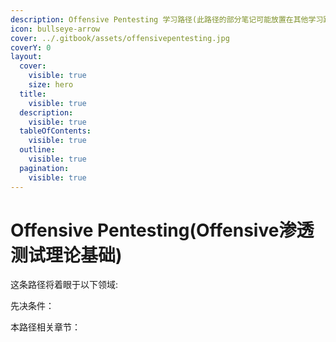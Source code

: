 ```yaml
---
description: Offensive Pentesting 学习路径(此路径的部分笔记可能放置在其他学习路径下)
icon: bullseye-arrow
cover: ../.gitbook/assets/offensivepentesting.jpg
coverY: 0
layout:
  cover:
    visible: true
    size: hero
  title:
    visible: true
  description:
    visible: true
  tableOfContents:
    visible: true
  outline:
    visible: true
  pagination:
    visible: true
---
```


# Offensive Pentesting(Offensive渗透测试理论基础)

这条路径将着眼于以下领域:



先决条件：



本路径相关章节：
